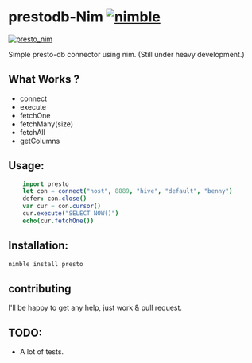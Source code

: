 
# prestodb-Nim [![nimble](https://raw.githubusercontent.com/yglukhov/nimble-tag/master/nimble.png)](https://github.com/yglukhov/nimble-tag)

[![presto_nim](https://github.com/bennyelg/nimPresto/tree/master/presto_nim.jpg)](https://github.com/benny/nimPresto)

Simple presto-db connector using nim. (Still under heavy development.)

## What Works ?
* connect
* execute
* fetchOne
* fetchMany(size)
* fetchAll
* getColumns

## Usage:

```nim
    import presto
    let con = connect("host", 8889, "hive", "default", "benny")
    defer: con.close()
    var cur = con.cursor()
    cur.execute("SELECT NOW()")
    echo(cur.fetchOne())
```

## Installation:

```bash
nimble install presto
```


## contributing 

I'll be happy to get any help, just work & pull request.


## TODO:
* A lot of tests.
